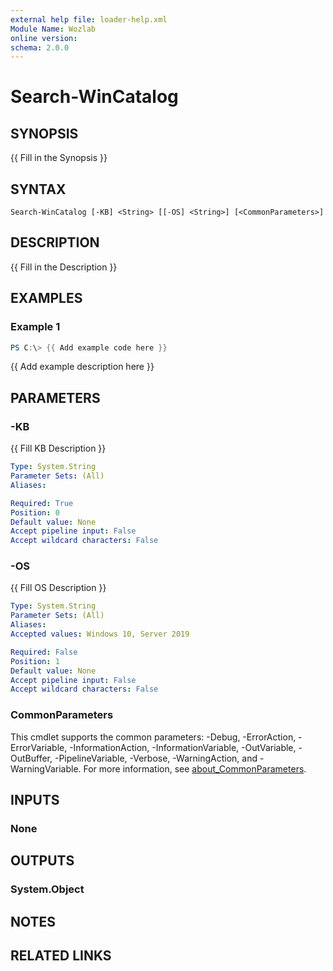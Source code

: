 ```yaml
---
external help file: loader-help.xml
Module Name: Wozlab
online version:
schema: 2.0.0
---
```


# Search-WinCatalog

## SYNOPSIS
{{ Fill in the Synopsis }}

## SYNTAX

```
Search-WinCatalog [-KB] <String> [[-OS] <String>] [<CommonParameters>]
```

## DESCRIPTION
{{ Fill in the Description }}

## EXAMPLES

### Example 1
```powershell
PS C:\> {{ Add example code here }}
```

{{ Add example description here }}

## PARAMETERS

### -KB
{{ Fill KB Description }}

```yaml
Type: System.String
Parameter Sets: (All)
Aliases:

Required: True
Position: 0
Default value: None
Accept pipeline input: False
Accept wildcard characters: False
```

### -OS
{{ Fill OS Description }}

```yaml
Type: System.String
Parameter Sets: (All)
Aliases:
Accepted values: Windows 10, Server 2019

Required: False
Position: 1
Default value: None
Accept pipeline input: False
Accept wildcard characters: False
```

### CommonParameters
This cmdlet supports the common parameters: -Debug, -ErrorAction, -ErrorVariable, -InformationAction, -InformationVariable, -OutVariable, -OutBuffer, -PipelineVariable, -Verbose, -WarningAction, and -WarningVariable. For more information, see [about_CommonParameters](http://go.microsoft.com/fwlink/?LinkID=113216).

## INPUTS

### None

## OUTPUTS

### System.Object
## NOTES

## RELATED LINKS
